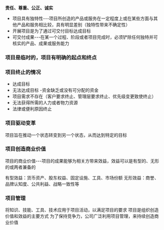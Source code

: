 **责任、尊重、公正、诚实**

- 项目具有独特性---项目所创造的产品或服务在一定程度上或在某些方面与其他产品和服务相比较，具有明显差别（独特性带来不确定性）
- 开展项目是为了通过可交付目标达成目标
- 可交付成果---在某一个过程、阶段或者项目完成时，必须铲除任何独特并可核实的产品、成果或服务能力

### 项目是临时的，项目有明确的起点和终点

### 项目终止的情况
- 达成目标
- 无法达成目标
-资金缺乏或没有可分配的资金
- 项目需求不存在（客户要求终止、管理层要求终止、优先级变更致使终止）
- 无法获得所需的人力或者物力资源
- 法律或便利原因终止

### 项目驱动变革
项目旨在推动一个状态转变到另一个状态，从而达到特定的目标

### 项目创造商业价值
项目的商业价值---项目的成果能够为相关方带来效益，效益可以是有型的、无形的或两者兼备的

有型效益：货币资产、股东权益、固定设施、工具、市场份额
无形效益：商誉、品牌认知度、公共利益、战略一致性等

### 项目管理
将知识、技能、工具、技术应用于项目活动，以满足项目的要求
项目是组织创造价值和效益的主要方式
为了保持竞争力，公司广泛利用项目管理，来持续创造商业价值